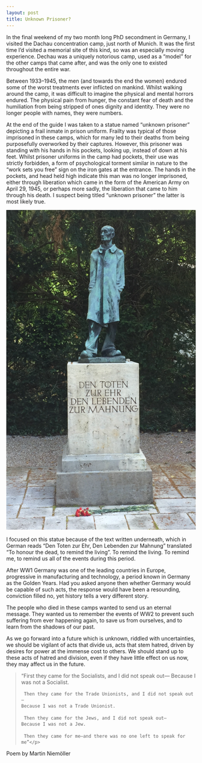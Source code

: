 ```yaml
---
layout: post
title: Unknown Prisoner?
---
```


In the final weekend of my two month long PhD secondment in Germany, I visited the Dachau concentration camp, just north of Munich. It was the first time I’d visited a memorial site of this kind, so was an especially moving experience. Dechau was a uniquely notorious camp, used as a “model” for the other camps that came after, and was the only one to existed throughout the entire war.

Between 1933–1945, the men (and towards the end the women) endured some of the worst treatments ever inflicted on mankind. Whilst walking around the camp, it was difficult to imagine the physical and mental horrors endured. The physical pain from hunger, the constant fear of death and the humiliation from being stripped of ones dignity and identity. They were no longer people with names, they were numbers.

At the end of the guide I was taken to a statue named “unknown prisoner” depicting a frail inmate in prison uniform. Frailty was typical of those imprisoned in these camps, which for many led to their deaths from being purposefully overworked by their captures. However, this prisoner was standing with his hands in his pockets, looking up, instead of down at his feet. Whilst prisoner uniforms in the camp had pockets, their use was strictly forbidden, a form of psychological torment similar in nature to the “work sets you free” sign on the iron gates at the entrance. The hands in the pockets, and head held high indicate this man was no longer imprisoned, either through liberation which came in the form of the American Army on April 29, 1945, or perhaps more sadly, the liberation that came to him through his death. I suspect being titled “unknown prisoner” the latter is most likely true.

<img src="/images/unknownprisoner.png?raw=true" alt="unknownprisoner.png">

I focused on this statue because of the text written underneath, which in German reads “Den Toten zur Ehr, Den Lebenden zur Mahnung” translated “To honour the dead, to remind the living”. To remind the living. To remind me, to remind us all of the events during this period.

After WW1 Germany was one of the leading countries in Europe, progressive in manufacturing and technology, a period known in Germany as the Golden Years. Had you asked anyone then whether Germany would be capable of such acts, the response would have been a resounding, conviction filled no, yet history tells a very different story.

The people who died in these camps wanted to send us an eternal message. They wanted us to remember the events of WW2 to prevent such suffering from ever happening again, to save us from ourselves, and to learn from the shadows of our past.

As we go forward into a future which is unknown, riddled with uncertainties, we should be vigilant of acts that divide us, acts that stem hatred, driven by desires for power at the immense cost to others. We should stand up to these acts of hatred and division, even if they have little effect on us now, they may affect us in the future.

<blockquote class="pullquote">
    <p>“First they came for the Socialists, and I did not speak out—
    Because I was not a Socialist.

     Then they came for the Trade Unionists, and I did not speak out—
    Because I was not a Trade Unionist.

     Then they came for the Jews, and I did not speak out—
    Because I was not a Jew.

     Then they came for me—and there was no one left to speak for me”</p>
</blockquote>
Poem by Martin Niemöller

